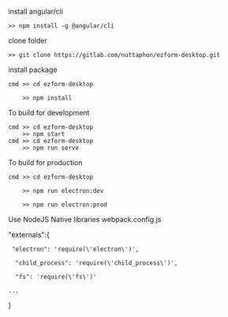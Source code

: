 install angular/cli 

    >> npm install -g @angular/cli

clone folder

    >> git clone https://gitlab.com/nuttaphon/ezform-desktop.git

install package 

    cmd >> cd ezform-desktop 

        >> npm install

To build for development

    cmd >> cd ezform-desktop
        >> npm start
    cmd >> cd ezform-desktop
        >> npm run serve

To build for production

    cmd >> cd ezform-desktop

        >> npm run electron:dev

        >> npm run electron:prod

  Use NodeJS Native libraries
 webpack.config.js

"externals":{

     "electron": 'require(\'electron\')',

      "child_process": 'require(\'child_process\')',

      "fs": 'require(\'fs\')'

    ...
 
 }


